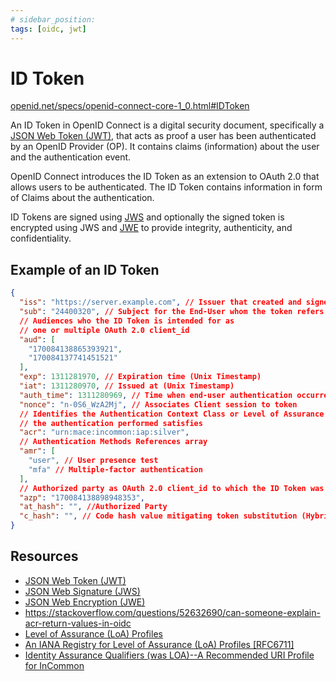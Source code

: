 ```yaml
---
# sidebar_position:
tags: [oidc, jwt]
---
```


# ID Token

[openid.net/specs/openid-connect-core-1_0.html#IDToken](https://openid.net/specs/openid-connect-core-1_0.html#IDToken)

An ID Token in OpenID Connect is a digital security document, specifically a [JSON Web Token (JWT)](https://datatracker.ietf.org/doc/html/rfc7519), that acts as proof a user has been authenticated by an OpenID Provider (OP).
It contains claims (information) about the user and the authentication event.

OpenID Connect introduces the ID Token as an extension to OAuth 2.0 that allows users to be authenticated. The ID Token contains information in form of Claims about the authentication.

ID Tokens are signed using [JWS](https://datatracker.ietf.org/doc/html/rfc7515) and optionally the signed token is encrypted using JWS and [JWE](https://datatracker.ietf.org/doc/html/rfc7516) to provide integrity, authenticity, and confidentiality.

## Example of an ID Token

```json title="ID Token"
{
  "iss": "https://server.example.com", // Issuer that created and signed this token
  "sub": "24400320", // Subject for the End-User whom the token refers to
  // Audiences who the ID Token is intended for as
  // one or multiple OAuth 2.0 client_id
  "aud": [
    "170084138865393921",
    "170084137741451521"
  ],
  "exp": 1311281970, // Expiration time (Unix Timestamp)
  "iat": 1311280970, // Issued at (Unix Timestamp)
  "auth_time": 1311280969, // Time when end-user authentication occurred (Unix Timestamp)
  "nonce": "n-0S6_WzA2Mj", // Associates Client session to token
  // Identifies the Authentication Context Class or Level of Assurance that
  // the authentication performed satisfies
  "acr": "urn:mace:incommon:iap:silver",
  // Authentication Methods References array
  "amr": [
    "user", // User presence test
    "mfa" // Multiple-factor authentication
  ],
  // Authorized party as OAuth 2.0 client_id to which the ID Token was issued
  "azp": "170084138898948353",
  "at_hash": "", //Authorized Party
  "c_hash": "", // Code hash value mitigating token substitution (Hybrid Flow)
}
```

## Resources

* [JSON Web Token (JWT)](https://datatracker.ietf.org/doc/html/rfc7519)
* [JSON Web Signature (JWS)](https://datatracker.ietf.org/doc/html/rfc7515)
* [JSON Web Encryption (JWE)](https://datatracker.ietf.org/doc/html/rfc7516)
* https://stackoverflow.com/questions/52632690/can-someone-explain-acr-return-values-in-oidc
* [Level of Assurance (LoA) Profiles](https://www.iana.org/assignments/loa-profiles/loa-profiles.xhtml)
* [An IANA Registry for Level of Assurance (LoA) Profiles [RFC6711]](https://www.rfc-editor.org/rfc/rfc6711.txt)
* [Identity Assurance Qualifiers (was LOA)--A Recommended URI Profile for InCommon](https://spaces.at.internet2.edu/display/macedir/Identity+Assurance+Qualifiers+%28was+LOA%29--A+Recommended+URI+Profile+for+InCommon)
